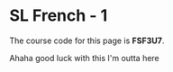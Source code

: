 # SL French - 1

The course code for this page is **FSF3U7**.

Ahaha good luck with this I'm outta here
